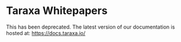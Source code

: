# Taraxa Whitepapers

This has been deprecated. The latest version of our documentation is hosted at: https://docs.taraxa.io/
